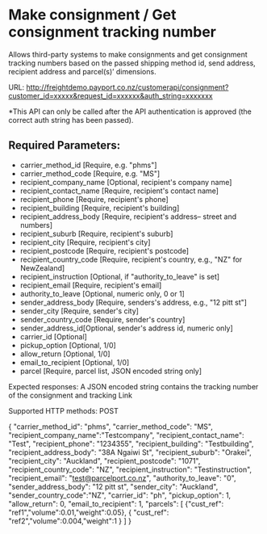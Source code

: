 # Make consignment / Get consignment tracking number

Allows third-party systems to make consignments and get consignment tracking
numbers based on the passed shipping method id, send address, recipient address
and parcel(s)’ dimensions. 

URL: http://freightdemo.payport.co.nz/customerapi/consignment?customer_id=xxxxx&request_id=xxxxxx&auth_string=xxxxxxx

*This API can only be called after the API authentication is approved (the correct
auth string has been passed). 

## Required Parameters:
* carrier_method_id [Require, e.g. "phms"]
* carrier_method_code [Require, e.g. "MS"]
* recipient_company_name [Optional, recipient's company name]
* recipient_contact_name [Require, recipient's contact name]
* recipient_phone [Require, recipient's phone]
* recipient_building [Require, recipient's building]
* recipient_address_body [Require, recipient's address– street and numbers]
* recipient_suburb [Require, recipient's suburb]
* recipient_city [Require, recipient's city]
* recipient_postcode [Require, recipient's postcode]
* recipient_country_code [Require, recipient's country, e.g., "NZ" for NewZealand]
* recipient_instruction [Optional, if "authority_to_leave" is set]
* recipient_email [Require, recipient's email]
* authority_to_leave [Optional, numeric only, 0 or 1]
* sender_address_body [Require, senders's address, e.g., "12 pitt st"]
* sender_city [Require, sender's city]
* sender_country_code [Require, sender's country]
* sender_address_id[Optional, sender's address id, numeric only]
* carrier_id [Optional]
* pickup_option [Optional, 1/0]
* allow_return [Optional, 1/0]
* email_to_recipient [Optional, 1/0]
* parcel [Require, parcel list, JSON encoded string only]

Expected responses:
A JSON encoded string contains the tracking number of the consignment and
tracking Link

Supported HTTP methods: POST

{
	"carrier_method_id": "phms",
	"carrier_method_code": "MS",
	"recipient_company_name":"Testcompany",
	"recipient_contact_name": "Test",
	"recipient_phone": "1234355",
	"recipient_building": "Testbuilding",
	"recipient_address_body": "38A Ngaiwi St",
	"recipient_suburb": "Orakei",
	"recipient_city": "Auckland",
	"recipient_postcode": "1071",
	"recipient_country_code": "NZ",
	"recipient_instruction": "Testinstruction",
	"recipient_email": "test@parcelport.co.nz",
	"authority_to_leave": "0",
	"sender_address_body": "12 pitt st",
	"sender_city": "Auckland",
	"sender_country_code":"NZ",
	"carrier_id": "ph",
	"pickup_option": 1,
	"allow_return": 0,
	"email_to_recipient": 1,
	"parcels": [
		{"cust_ref": "ref1","volume":0.01,"weight":0.05},
		{ "cust_ref": "ref2","volume":0.004,"weight":1 }
	]
}
